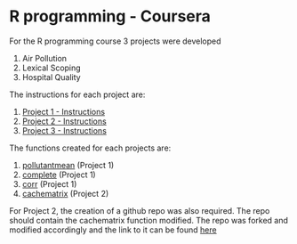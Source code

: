 

# R programming - Coursera

For the R programming course 3 projects were developed

1. Air Pollution
2. Lexical Scoping
3. Hospital Quality

The instructions for each project are:

1. [Project 1 - Instructions](https://github.com/ElisaRMA/Coursera-Data-Science-Specialization/blob/main/RProgramming/Project%201%20-%20Instructions.md)
2. [Project 2 - Instructions](https://github.com/ElisaRMA/Coursera-Data-Science-Specialization/blob/main/RProgramming/Project%202%20-%20Instructions.md)
3. [Project 3 - Instructions](https://github.com/ElisaRMA/Coursera-Data-Science-Specialization/blob/main/RProgramming/Project%203%20-%20Instructions.md  )

The functions created for each projects are:

1. [pollutantmean](https://github.com/ElisaRMA/Coursera-Data-Science-Specialization/blob/main/RProgramming/pollutantmean.R) (Project 1)
2. [complete](https://github.com/ElisaRMA/Coursera-Data-Science-Specialization/blob/main/RProgramming/complete.R) (Project 1)
3. [corr](https://github.com/ElisaRMA/Coursera-Data-Science-Specialization/blob/main/RProgramming/corr.R) (Project 1)
4. [cachematrix](https://github.com/ElisaRMA/Coursera-Data-Science-Specialization/blob/main/RProgramming/cachematrix.R) (Project 2)

For Project 2, the creation of a github repo was also required. The repo should contain the cachematrix function modified. The repo was forked and modified accordingly and the link to it can be found [here](https://github.com/ElisaRMA/ProgrammingAssignment2)